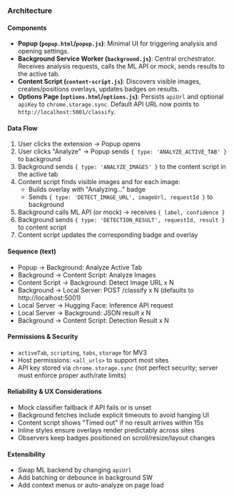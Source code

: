 ### Architecture

#### Components
- **Popup (`popup.html`/`popup.js`)**: Minimal UI for triggering analysis and opening settings.
- **Background Service Worker (`background.js`)**: Central orchestrator. Receives analysis requests, calls the ML API or mock, sends results to the active tab.
- **Content Script (`content-script.js`)**: Discovers visible images, creates/positions overlays, updates badges on results.
- **Options Page (`options.html`/`options.js`)**: Persists `apiUrl` and optional `apiKey` to `chrome.storage.sync`. Default API URL now points to `http://localhost:5001/classify`.

#### Data Flow
1. User clicks the extension → Popup opens
2. User clicks "Analyze" → Popup sends `{ type: 'ANALYZE_ACTIVE_TAB' }` to background
3. Background sends `{ type: 'ANALYZE_IMAGES' }` to the content script in the active tab
4. Content script finds visible images and for each image:
   - Builds overlay with "Analyzing…" badge
   - Sends `{ type: 'DETECT_IMAGE_URL', imageUrl, requestId }` to background
5. Background calls ML API (or mock) → receives `{ label, confidence }`
6. Background sends `{ type: 'DETECTION_RESULT', requestId, result }` to content script
7. Content script updates the corresponding badge and overlay

#### Sequence (text)
- Popup → Background: Analyze Active Tab
- Background → Content Script: Analyze Images
- Content Script → Background: Detect Image URL x N
- Background → Local Server: POST /classify x N (defaults to http://localhost:5001)
- Local Server → Hugging Face: Inference API request
- Local Server → Background: JSON result x N
- Background → Content Script: Detection Result x N

#### Permissions & Security
- `activeTab`, `scripting`, `tabs`, `storage` for MV3
- Host permissions: `<all_urls>` to support most sites
- API key stored via `chrome.storage.sync` (not perfect security; server must enforce proper auth/rate limits)

#### Reliability & UX Considerations
- Mock classifier fallback if API fails or is unset
- Background fetches include explicit timeouts to avoid hanging UI
- Content script shows "Timed out" if no result arrives within 15s
- Inline styles ensure overlays render predictably across sites
- Observers keep badges positioned on scroll/resize/layout changes

#### Extensibility
- Swap ML backend by changing `apiUrl`
- Add batching or debounce in background SW
- Add context menus or auto-analyze on page load
